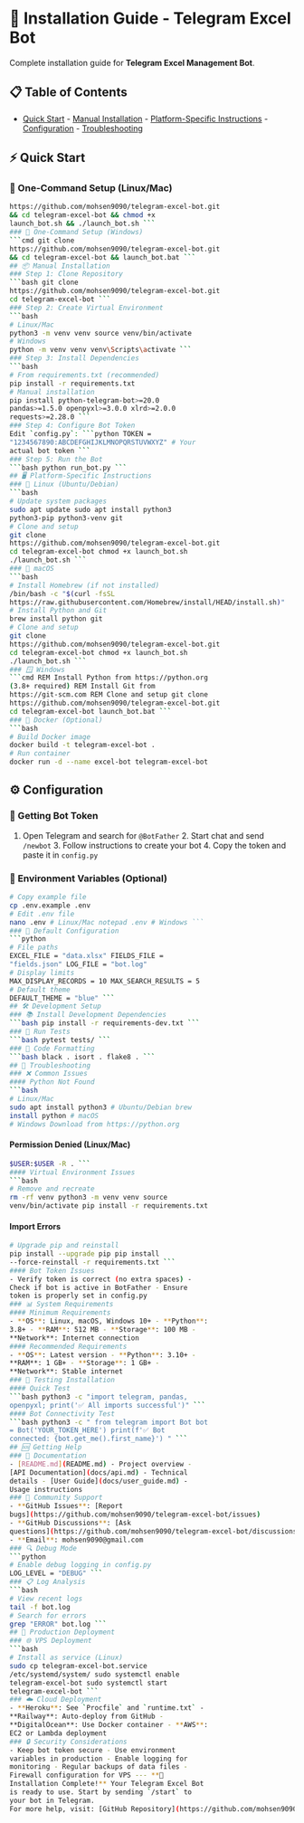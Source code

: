 # 🚀 Installation Guide - Telegram Excel Bot
Complete installation guide for **Telegram Excel 
Management Bot**.
## 📋 Table of Contents
- [Quick Start](#-quick-start) - [Manual 
Installation](#-manual-installation) - 
[Platform-Specific 
Instructions](#-platform-specific-instructions) - 
[Configuration](#-configuration) - 
[Troubleshooting](#-troubleshooting)
## ⚡ Quick Start
### 🎯 One-Command Setup (Linux/Mac)
```bash git clone 
https://github.com/mohsen9090/telegram-excel-bot.git 
&& cd telegram-excel-bot && chmod +x 
launch_bot.sh && ./launch_bot.sh ```
### 🎯 One-Command Setup (Windows)
```cmd git clone 
https://github.com/mohsen9090/telegram-excel-bot.git 
&& cd telegram-excel-bot && launch_bot.bat ```
## 📦 Manual Installation
### Step 1: Clone Repository
```bash git clone 
https://github.com/mohsen9090/telegram-excel-bot.git 
cd telegram-excel-bot ```
### Step 2: Create Virtual Environment
```bash
# Linux/Mac
python3 -m venv venv source venv/bin/activate
# Windows
python -m venv venv venv\Scripts\activate ```
### Step 3: Install Dependencies
```bash
# From requirements.txt (recommended)
pip install -r requirements.txt
# Manual installation
pip install python-telegram-bot>=20.0 
pandas>=1.5.0 openpyxl>=3.0.0 xlrd>=2.0.0 
requests>=2.28.0 ```
### Step 4: Configure Bot Token
Edit `config.py`: ```python TOKEN = 
"1234567890:ABCDEFGHIJKLMNOPQRSTUVWXYZ" # Your 
actual bot token ```
### Step 5: Run the Bot
```bash python run_bot.py ```
## 🖥️ Platform-Specific Instructions
### 🐧 Linux (Ubuntu/Debian)
```bash
# Update system packages
sudo apt update sudo apt install python3 
python3-pip python3-venv git
# Clone and setup
git clone 
https://github.com/mohsen9090/telegram-excel-bot.git 
cd telegram-excel-bot chmod +x launch_bot.sh 
./launch_bot.sh ```
### 🍎 macOS
```bash
# Install Homebrew (if not installed)
/bin/bash -c "$(curl -fsSL 
https://raw.githubusercontent.com/Homebrew/install/HEAD/install.sh)"
# Install Python and Git
brew install python git
# Clone and setup
git clone 
https://github.com/mohsen9090/telegram-excel-bot.git 
cd telegram-excel-bot chmod +x launch_bot.sh 
./launch_bot.sh ```
### 🪟 Windows
```cmd REM Install Python from https://python.org 
(3.8+ required) REM Install Git from 
https://git-scm.com REM Clone and setup git clone 
https://github.com/mohsen9090/telegram-excel-bot.git 
cd telegram-excel-bot launch_bot.bat ```
### 🐳 Docker (Optional)
```bash
# Build Docker image
docker build -t telegram-excel-bot .
# Run container
docker run -d --name excel-bot telegram-excel-bot 
```
## ⚙️ Configuration
### 🤖 Getting Bot Token
1. Open Telegram and search for `@BotFather` 2. 
Start chat and send `/newbot` 3. Follow 
instructions to create your bot 4. Copy the token 
and paste it in `config.py`
### 📝 Environment Variables (Optional)
```bash
# Copy example file
cp .env.example .env
# Edit .env file
nano .env # Linux/Mac notepad .env # Windows ```
### 🎨 Default Configuration
```python
# File paths
EXCEL_FILE = "data.xlsx" FIELDS_FILE = 
"fields.json" LOG_FILE = "bot.log"
# Display limits
MAX_DISPLAY_RECORDS = 10 MAX_SEARCH_RESULTS = 5
# Default theme
DEFAULT_THEME = "blue" ```
## 🛠️ Development Setup
### 📚 Install Development Dependencies
```bash pip install -r requirements-dev.txt ```
### 🧪 Run Tests
```bash pytest tests/ ```
### 📝 Code Formatting
```bash black . isort . flake8 . ```
## 🔧 Troubleshooting
### ❌ Common Issues
#### Python Not Found
```bash
# Linux/Mac
sudo apt install python3 # Ubuntu/Debian brew 
install python # macOS
# Windows Download from https://python.org
```
#### Permission Denied (Linux/Mac)
```bash chmod +x launch_bot.sh sudo chown 
$USER:$USER -R . ```
#### Virtual Environment Issues
```bash
# Remove and recreate
rm -rf venv python3 -m venv venv source 
venv/bin/activate pip install -r requirements.txt 
```
#### Import Errors
```bash
# Upgrade pip and reinstall
pip install --upgrade pip pip install 
--force-reinstall -r requirements.txt ```
#### Bot Token Issues
- Verify token is correct (no extra spaces) - 
Check if bot is active in BotFather - Ensure 
token is properly set in config.py
### 📊 System Requirements
#### Minimum Requirements
- **OS**: Linux, macOS, Windows 10+ - **Python**: 
3.8+ - **RAM**: 512 MB - **Storage**: 100 MB - 
**Network**: Internet connection
#### Recommended Requirements
- **OS**: Latest version - **Python**: 3.10+ - 
**RAM**: 1 GB+ - **Storage**: 1 GB+ - 
**Network**: Stable internet
### 📱 Testing Installation
#### Quick Test
```bash python3 -c "import telegram, pandas, 
openpyxl; print('✅ All imports successful')" ```
#### Bot Connectivity Test
```bash python3 -c " from telegram import Bot bot 
= Bot('YOUR_TOKEN_HERE') print(f'✅ Bot 
connected: {bot.get_me().first_name}') " ```
## 🆘 Getting Help
### 📖 Documentation
- [README.md](README.md) - Project overview - 
[API Documentation](docs/api.md) - Technical 
details - [User Guide](docs/user_guide.md) - 
Usage instructions
### 💬 Community Support
- **GitHub Issues**: [Report 
bugs](https://github.com/mohsen9090/telegram-excel-bot/issues) 
- **GitHub Discussions**: [Ask 
questions](https://github.com/mohsen9090/telegram-excel-bot/discussions) 
- **Email**: mohsen9090@gmail.com
### 🔍 Debug Mode
```python
# Enable debug logging in config.py
LOG_LEVEL = "DEBUG" ```
### 📋 Log Analysis
```bash
# View recent logs
tail -f bot.log
# Search for errors
grep "ERROR" bot.log ```
## 🚀 Production Deployment
### 🌐 VPS Deployment
```bash
# Install as service (Linux)
sudo cp telegram-excel-bot.service 
/etc/systemd/system/ sudo systemctl enable 
telegram-excel-bot sudo systemctl start 
telegram-excel-bot ```
### ☁️ Cloud Deployment
- **Heroku**: See `Procfile` and `runtime.txt` - 
**Railway**: Auto-deploy from GitHub - 
**DigitalOcean**: Use Docker container - **AWS**: 
EC2 or Lambda deployment
### 🔒 Security Considerations
- Keep bot token secure - Use environment 
variables in production - Enable logging for 
monitoring - Regular backups of data files - 
Firewall configuration for VPS --- **🎉 
Installation Complete!** Your Telegram Excel Bot 
is ready to use. Start by sending `/start` to 
your bot in Telegram.
For more help, visit: [GitHub Repository](https://github.com/mohsen9090/telegram-excel-bot)

